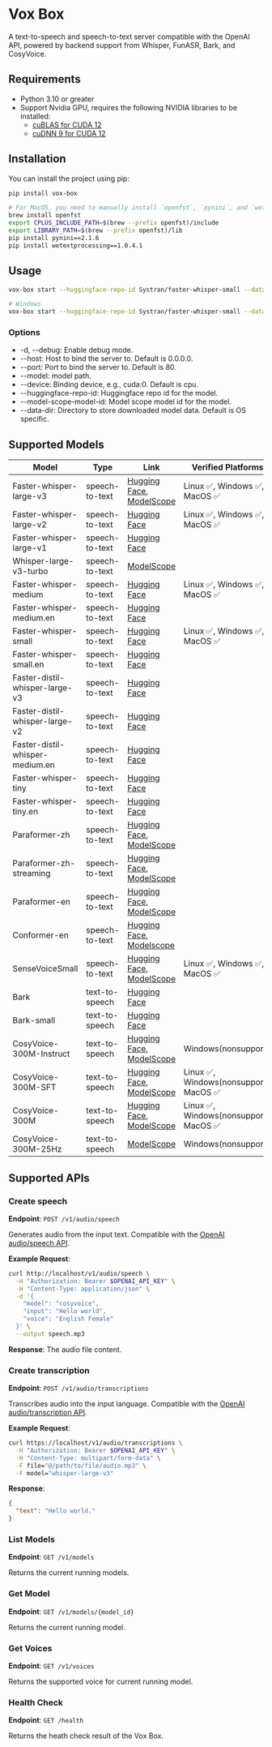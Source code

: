 # Vox Box

A text-to-speech and speech-to-text server compatible with the OpenAI API, powered by backend support from Whisper, FunASR, Bark, and CosyVoice.

## Requirements

- Python 3.10 or greater
- Support Nvidia GPU, requires the following NVIDIA libraries to be installed:
  - [cuBLAS for CUDA 12](https://developer.nvidia.com/cublas)
  - [cuDNN 9 for CUDA 12](https://developer.nvidia.com/cudnn)  

## Installation

You can install the project using pip:

```bash
pip install vox-box

# For MacOS, you need to manually install `openfst`, `pynini`, and `wetextprocessing` after installing `vox-box` to make `cosyvoice` work:
brew install openfst
export CPLUS_INCLUDE_PATH=$(brew --prefix openfst)/include
export LIBRARY_PATH=$(brew --prefix openfst)/lib
pip install pynini==2.1.6
pip install wetextprocessing==1.0.4.1
```

## Usage

```bash
vox-box start --huggingface-repo-id Systran/faster-whisper-small --data-dir ./cache/data-dir --host 0.0.0.0 --port 80

# Windows
vox-box start --huggingface-repo-id Systran/faster-whisper-small --data-dir C:\Users\michelia\AppData\Roaming\vox-box --host 0.0.0.0 --port 8082
```

### Options
- -d, --debug: Enable debug mode.
- --host: Host to bind the server to. Default is 0.0.0.0.
- --port: Port to bind the server to. Default is 80.
- --model: model path.
- --device: Binding device, e.g., cuda:0. Default is cpu.
- --huggingface-repo-id: Huggingface repo id for the model.
- --model-scope-model-id: Model scope model id for the model.
- --data-dir: Directory to store downloaded model data. Default is OS specific.

## Supported Models

| Model                           | Type           | Link                                                                                                                                                                                        | Verified Platforms                                |
| ------------------------------- | -------------- | ------------------------------------------------------------------------------------------------------------------------------------------------------------------------------------------- | ------------------------------------------------- |
| Faster-whisper-large-v3         | speech-to-text | [Hugging Face](https://huggingface.co/Systran/faster-whisper-large-v3), [ModelScope](https://www.modelscope.cn/models/iic/Whisper-large-v3)                                                 | Linux &#9989;, Windows &#9989;, MacOS &#9989;     |
| Faster-whisper-large-v2         | speech-to-text | [Hugging Face](https://huggingface.co/Systran/faster-whisper-large-v2)                                                                                                                      | Linux &#9989;, Windows &#9989;, MacOS &#9989;     |
| Faster-whisper-large-v1         | speech-to-text | [Hugging Face](https://huggingface.co/Systran/faster-whisper-large-v1)                                                                                                                      |                                                   |
| Whisper-large-v3-turbo          | speech-to-text | [ModelScope](https://www.modelscope.cn/models/iic/Whisper-large-v3-turbo)                                                                                                                   |                                                   |
| Faster-whisper-medium           | speech-to-text | [Hugging Face](https://huggingface.co/Systran/faster-whisper-medium)                                                                                                                        | Linux &#9989;, Windows &#9989;, MacOS &#9989;     |
| Faster-whisper-medium.en        | speech-to-text | [Hugging Face](https://huggingface.co/Systran/faster-whisper-medium.en)                                                                                                                     |                                                   |
| Faster-whisper-small            | speech-to-text | [Hugging Face](https://huggingface.co/Systran/faster-whisper-small)                                                                                                                         | Linux &#9989;, Windows &#9989;, MacOS &#9989;     |
| Faster-whisper-small.en         | speech-to-text | [Hugging Face](https://huggingface.co/Systran/faster-whisper-small.en)                                                                                                                      |                                                   |
| Faster-distil-whisper-large-v3  | speech-to-text | [Hugging Face](https://huggingface.co/Systran/faster-distil-whisper-large-v3)                                                                                                               |                                                   |
| Faster-distil-whisper-large-v2  | speech-to-text | [Hugging Face](https://huggingface.co/Systran/faster-distil-whisper-large-v2)                                                                                                               |                                                   |
| Faster-distil-whisper-medium.en | speech-to-text | [Hugging Face](https://huggingface.co/Systran/faster-distil-whisper-medium.en)                                                                                                              |                                                   |
| Faster-whisper-tiny             | speech-to-text | [Hugging Face](https://huggingface.co/Systran/faster-whisper-tiny)                                                                                                                          |                                                   |
| Faster-whisper-tiny.en          | speech-to-text | [Hugging Face](https://huggingface.co/Systran/faster-whisper-tiny.en)                                                                                                                       |                                                   |
| Paraformer-zh                   | speech-to-text | [Hugging Face](https://huggingface.co/funasr/paraformer-zh), [ModelScope](https://www.modelscope.cn/models/iic/speech_paraformer-large-vad-punc_asr_nat-zh-cn-16k-common-vocab8404-pytorch) |                                                   |
| Paraformer-zh-streaming         | speech-to-text | [Hugging Face](https://huggingface.co/funasr/paraformer-zh-streaming), [ModelScope](https://modelscope.cn/models/iic/speech_paraformer-large_asr_nat-zh-cn-16k-common-vocab8404-online)     |                                                   |
| Paraformer-en                   | speech-to-text | [Hugging Face](https://huggingface.co/funasr/paraformer-en), [ModelScope](https://www.modelscope.cn/models/iic/speech_paraformer-large-vad-punc_asr_nat-en-16k-common-vocab10020)           |                                                   |
| Conformer-en                    | speech-to-text | [Hugging Face](https://huggingface.co/funasr/conformer-en), [Modelscope](https://modelscope.cn/models/iic/speech_conformer_asr-en-16k-vocab4199-pytorch)                                    |                                                   |
| SenseVoiceSmall                 | speech-to-text | [Hugging Face](https://huggingface.co/FunAudioLLM/SenseVoiceSmall), [ModelScope](https://www.modelscope.cn/models/iic/SenseVoiceSmall)                                                      | Linux &#9989;, Windows &#9989;, MacOS &#9989;     |
| Bark                            | text-to-speech | [Hugging Face](https://huggingface.co/suno/bark)                                                                                                                                            |                                                   |
| Bark-small                      | text-to-speech | [Hugging Face](https://huggingface.co/suno/bark-small)                                                                                                                                      |                                                   |
| CosyVoice-300M-Instruct         | text-to-speech | [Hugging Face](https://huggingface.co/FunAudioLLM/CosyVoice-300M-Instruct), [ModelScope](https://modelscope.cn/models/iic/CosyVoice-300M-Instruct)                                          | Windows(nonsupport)                               |
| CosyVoice-300M-SFT              | text-to-speech | [Hugging Face](https://huggingface.co/FunAudioLLM/CosyVoice-300M-SFT), [ModelScope](https://modelscope.cn/models/iic/CosyVoice-300M-SFT)                                                    | Linux &#9989;, Windows(nonsupport), MacOS &#9989; |
| CosyVoice-300M                  | text-to-speech | [Hugging Face](https://huggingface.co/FunAudioLLM/CosyVoice-300M), [ModelScope](https://modelscope.cn/models/iic/CosyVoice-300M)                                                            | Linux &#9989;, Windows(nonsupport), MacOS &#9989; |
| CosyVoice-300M-25Hz             | text-to-speech | [ModelScope](https://modelscope.cn/models/iic/CosyVoice-300M-25Hz)                                                                                                                          | Windows(nonsupport)                               |

## Supported APIs

### Create speech 

**Endpoint**: `POST /v1/audio/speech`

Generates audio from the input text. Compatible with the [OpenAI audio/speech API](https://platform.openai.com/docs/api-reference/audio/createSpeech).

**Example Request**:
```bash
curl http://localhost/v1/audio/speech \
  -H "Authorization: Bearer $OPENAI_API_KEY" \
  -H "Content-Type: application/json" \
  -d '{
    "model": "cosyvoice",
    "input": "Hello world",
    "voice": "English Female"
  }' \
  --output speech.mp3
```

**Response**:
The audio file content.

### Create transcription 

**Endpoint**: `POST /v1/audio/transcriptions`

Transcribes audio into the input language. Compatible with the [OpenAI audio/transcription API](https://platform.openai.com/docs/api-reference/audio/createTranscription).

**Example Request**:
```bash
curl https://localhost/v1/audio/transcriptions \
  -H "Authorization: Bearer $OPENAI_API_KEY" \
  -H "Content-Type: multipart/form-data" \
  -F file="@/path/to/file/audio.mp3" \
  -F model="whisper-large-v3"
```

**Response**:
```json
{
  "text": "Hello world."
}
```

### List Models

**Endpoint**: `GET /v1/models`

Returns the current running models.

### Get Model

**Endpoint**: `GET /v1/models/{model_id}`

Returns the current running model.

### Get Voices

**Endpoint**: `GET /v1/voices`

Returns the supported voice for current running model.

### Health Check

**Endpoint**: `GET /health`

Returns the heath check result of the Vox Box.
